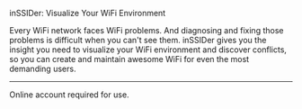 inSSIDer: Visualize Your WiFi Environment

Every WiFi network faces WiFi problems. And diagnosing and fixing those problems is difficult when you can't see them. inSSIDer gives you the insight you need to visualize your WiFi environment and discover conflicts, so you can create and maintain awesome WiFi for even the most demanding users.

---

Online account required for use.